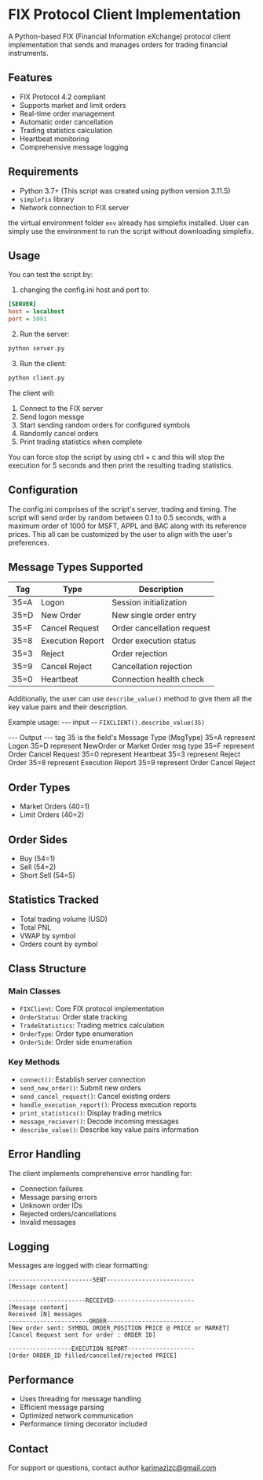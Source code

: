 # FIX Protocol Client Implementation

A Python-based FIX (Financial Information eXchange) protocol client implementation that sends and manages orders for trading financial instruments.

## Features

- FIX Protocol 4.2 compliant
- Supports market and limit orders
- Real-time order management
- Automatic order cancellation
- Trading statistics calculation
- Heartbeat monitoring
- Comprehensive message logging

## Requirements

- Python 3.7+ (This script was created using python version 3.11.5)
- `simplefix` library
- Network connection to FIX server

the virtual environment folder `env` already has simplefix installed. User can simply use the environment to run the script without downloading simplefix.

## Usage

You can test the script by:

1. changing the config.ini host and port to:
```config.ini
[SERVER]
host = localhost
port = 5001
```

2. Run the server:
```bash
python server.py
```

3. Run the client:
```bash
python client.py
```

The client will:
1. Connect to the FIX server
2. Send logon messge
3. Start sending random orders for configured symbols
4. Randomly cancel orders
5. Print trading statistics when complete

You can force stop the script by using ctrl + c and this will stop the execution for 5 seconds and then print 
the resulting trading statistics.

## Configuration

The config.ini comprises of the script's server, trading and timing. The script will send order by random between 0.1 to 0.5 seconds, with a maximum order of 1000 for MSFT, APPL and BAC along with its reference prices. This all can be customized by the user to align with the user's preferences.

## Message Types Supported

| Tag | Type | Description |
|-----|------|-------------|
| 35=A | Logon | Session initialization |
| 35=D | New Order | New single order entry |
| 35=F | Cancel Request | Order cancellation request |
| 35=8 | Execution Report | Order execution status |
| 35=3 | Reject | Order rejection |
| 35=9 | Cancel Reject | Cancellation rejection |
| 35=0 | Heartbeat | Connection health check |

Additionally, the user can use `describe_value()` method to give them all the key value pairs and their description.

Example usage: 
--- input --
`FIXCLIENT().describe_value(35)`

--- Output ---
tag 35 is the field's Message Type (MsgType)
35=A represent Logon
35=D represent NewOrder or Market Order msg type
35=F represent Order Cancel Request
35=0 represent Heartbeat
35=3 represent Reject Order
35=8 represent Execution Report
35=9 represent Order Cancel Reject

## Order Types

- Market Orders (40=1)
- Limit Orders (40=2)

## Order Sides

- Buy (54=1)
- Sell (54=2)
- Short Sell (54=5)

## Statistics Tracked

- Total trading volume (USD)
- Total PNL
- VWAP by symbol
- Orders count by symbol

## Class Structure

### Main Classes

- `FIXClient`: Core FIX protocol implementation
- `OrderStatus`: Order state tracking
- `TradeStatistics`: Trading metrics calculation
- `OrderType`: Order type enumeration
- `OrderSide`: Order side enumeration

### Key Methods

- `connect()`: Establish server connection
- `send_new_order()`: Submit new orders
- `send_cancel_request()`: Cancel existing orders
- `handle_execution_report()`: Process execution reports
- `print_statistics()`: Display trading metrics
- `message_reciever()`: Decode incoming messages
- `describe_value()`: Describe key value pairs information

## Error Handling

The client implements comprehensive error handling for:
- Connection failures
- Message parsing errors
- Unknown order IDs
- Rejected orders/cancellations
- Invalid messages

## Logging

Messages are logged with clear formatting:
```
------------------------SENT-------------------------
[Message content]

----------------------RECEIVED-----------------------
[Message content]
Received [N] messages
-----------------------ORDER-------------------------
[New order sent: SYMBOL ORDER_POSITION PRICE @ PRICE or MARKET]
[Cancel Request sent for order : ORDER ID]

------------------EXECUTION REPORT-------------------
[Order ORDER_ID filled/cancelled/rejected PRICE]
```

## Performance

- Uses threading for message handling
- Efficient message parsing
- Optimized network communication
- Performance timing decorator included

## Contact

For support or questions, contact author karimazizc@gmail.com
